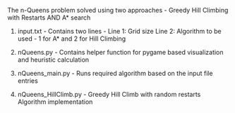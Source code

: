 The n-Queens problem solved using two approaches -  Greedy Hill Climbing with Restarts AND A* search 

1. input.txt - Contains two lines -   Line 1: Grid size
                                      Line 2: Algorithm to be used - 1 for A* and 2 for Hill Climbing
                                      
2. nQueens.py - Contains helper function for pygame based visualization and heuristic calculation

3. nQueens_main.py  - Runs required algorithm based on the input file entries
 
4. nQueens_HillClimb.py - Greedy Hill Climb with random restarts Algorithm implementation
